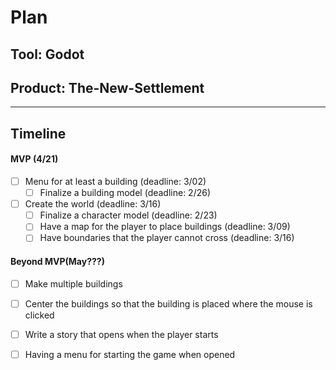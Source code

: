 # Plan

## Tool: Godot
## Product: The-New-Settlement

---

## Timeline

#### MVP (4/21)

- [ ] Menu for at least a building (deadline: 3/02)
  - [ ] Finalize a building model (deadline: 2/26)
- [ ] Create the world (deadline: 3/16)
  - [ ] Finalize a character model (deadline: 2/23)
  - [ ] Have a map for the player to place buildings (deadline: 3/09)
  - [ ] Have boundaries that the player cannot cross (deadline: 3/16)

#### Beyond MVP(May???)

- [ ] Make multiple buildings
- [ ] Center the buildings so that the building is placed where the mouse is clicked
- [ ] Write a story that opens when the player starts
- [ ] Having a menu for starting the game when opened


<!-- EXAMPLE

## Tool: APIs
## Product: Green Glass Door riddle app

## Timeline

### MVP(Due 4/21)

- [ ] Front-end
  - [x] Webpage to collect input from user (deadline: 4/15)
  - [ ] Webpage to display "yes, but a ___ can't" or "no, but a ___ can" (deadline: 5/1)
- [x] Back-end
  - [x] Use regex to test whether or not the word can go through the GGD (deadline: 3/1)
  - [x] Use the Twinword API to find related words (deadline: 3/15)
    - [ ] Iterate through the words until an opposite example can be found (deadline: 4/1)

#### Beyond MVP(May???)

- [ ] Use another API to make sure the opposite example is a noun
- [ ] Automate notification of API limit to make sure I don’t exceed free quota
- [ ] A multiple choice quizzer that will test the user’s knowledge of the solution

-->





<!-- DO NOT USE THIS YET

| Name | Glows | Grows |
| -------- | ------- | ------- |
|   |   |
|   |   |
|   |   |
|   |   |
|   |   |
|   |   |

-->

